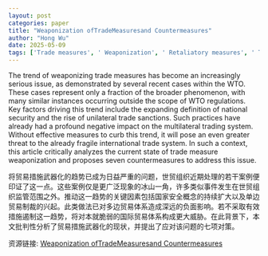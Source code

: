 ```yaml
---
layout: post
categories: paper
title: "Weaponization ofTradeMeasuresand Countermeasures"
author: "Hong Wu"
date: 2025-05-09
tags: ['Trade measures', ' Weaponization', ' Retaliatory measures', ' Trade sanctions', ' Countermeasures', ' Multilateral trading system', ' WTO', ' National security', ' Unilateral trade sanctions']
---
```


The trend of weaponizing trade measures has become an increasingly serious issue, as demonstrated by several recent cases within the WTO. These cases represent only a fraction of the broader phenomenon, with many similar instances occurring outside the scope of WTO regulations. Key factors driving this trend include the expanding definition of national security and the rise of unilateral trade sanctions. Such practices have already had a profound negative impact on the multilateral trading system. Without effective measures to curb this trend, it will pose an even greater threat to the already fragile international trade system. In such a context, this article critically analyzes the current state of trade measure weaponization and proposes seven countermeasures to address this issue.

将贸易措施武器化的趋势已成为日益严重的问题，世贸组织近期处理的若干案例便印证了这一点。这些案例仅是更广泛现象的冰山一角，许多类似事件发生在世贸组织监管范围之外。推动这一趋势的关键因素包括国家安全概念的持续扩大以及单边贸易制裁的兴起。此类做法已对多边贸易体系造成深远的负面影响。若不采取有效措施遏制这一趋势，将对本就脆弱的国际贸易体系构成更大威胁。在此背景下，本文批判性分析了贸易措施武器化的现状，并提出了应对该问题的七项对策。

资源链接: [Weaponization ofTradeMeasuresand Countermeasures](https://papers.ssrn.com/sol3/papers.cfm?abstract_id=5247631)
